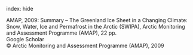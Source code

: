 index: hide

<div class="Citation">

  <div class="Citation-body">
    <div class="Citation-text">AMAP, 2009: Summary – The Greenland Ice Sheet in a Changing Climate: Snow, Water, Ice and Permafrost in the Arctic (SWIPA), Arctic Monitoring and Assessment Programme (AMAP), 22 pp.</div>
    <div class="Citation-links">
      <div class="CitationLink" data-href="https://scholar.google.com/scholar?q=Summary+%E2%80%93+The+Greenland+Ice+Sheet+in+a+Changing+Climate%3A+Snow%2C+Water%2C+Ice+and+Permafrost+in+the+Arctic+%28SWIPA%29">
        <div class="CitationLink-icon CitationLink-Scholar"></div>
        <div class="CitationLink-text">Google Scholar</div>
      </div>
    </div>
  </div>
</div>


<div class="Citation-copy">
&copy; Arctic Monitoring and Assessment Programme (AMAP), 2009
</div>